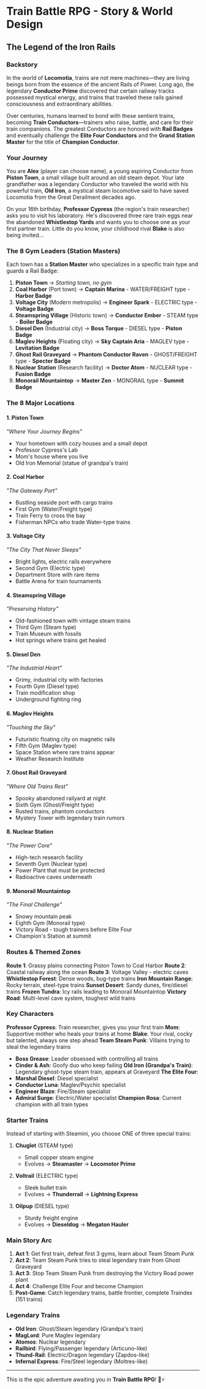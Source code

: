 # Train Battle RPG - Story & World Design

## The Legend of the Iron Rails

### Backstory

In the world of **Locomotia**, trains are not mere machines—they are living beings born from the essence of the ancient Rails of Power. Long ago, the legendary **Conductor Prime** discovered that certain railway tracks possessed mystical energy, and trains that traveled these rails gained consciousness and extraordinary abilities.

Over centuries, humans learned to bond with these sentient trains, becoming **Train Conductors**—trainers who raise, battle, and care for their train companions. The greatest Conductors are honored with **Rail Badges** and eventually challenge the **Elite Four Conductors** and the **Grand Station Master** for the title of **Champion Conductor**.

### Your Journey

You are **Alex** (player can choose name), a young aspiring Conductor from **Piston Town**, a small village built around an old steam depot. Your late grandfather was a legendary Conductor who traveled the world with his powerful train, **Old Iron**, a mystical steam locomotive said to have saved Locomotia from the Great Derailment decades ago.

On your 16th birthday, **Professor Cypress** (the region's train researcher) asks you to visit his laboratory. He's discovered three rare train eggs near the abandoned **Whistlestop Yards** and wants you to choose one as your first partner train. Little do you know, your childhood rival **Blake** is also being invited...

### The 8 Gym Leaders (Station Masters)

Each town has a **Station Master** who specializes in a specific train type and guards a Rail Badge:

1. **Piston Town** → *Starting town, no gym*
2. **Coal Harbor** (Port town) → **Captain Marina** - WATER/FREIGHT type - **Harbor Badge**
3. **Voltage City** (Modern metropolis) → **Engineer Spark** - ELECTRIC type - **Voltage Badge**
4. **Steamspring Village** (Historic town) → **Conductor Ember** - STEAM type - **Boiler Badge**
5. **Diesel Den** (Industrial city) → **Boss Torque** - DIESEL type - **Piston Badge**
6. **Maglev Heights** (Floating city) → **Sky Captain Aria** - MAGLEV type - **Levitation Badge**
7. **Ghost Rail Graveyard** → **Phantom Conductor Raven** - GHOST/FREIGHT type - **Specter Badge**
8. **Nuclear Station** (Research facility) → **Doctor Atom** - NUCLEAR type - **Fusion Badge**
9. **Monorail Mountaintop** → **Master Zen** - MONORAIL type - **Summit Badge**

### The 8 Major Locations

#### 1. **Piston Town**
*"Where Your Journey Begins"*
- Your hometown with cozy houses and a small depot
- Professor Cypress's Lab
- Mom's house where you live
- Old Iron Memorial (statue of grandpa's train)

#### 2. **Coal Harbor**
*"The Gateway Port"*
- Bustling seaside port with cargo trains
- First Gym (Water/Freight type)
- Train Ferry to cross the bay
- Fisherman NPCs who trade Water-type trains

#### 3. **Voltage City**
*"The City That Never Sleeps"*
- Bright lights, electric rails everywhere
- Second Gym (Electric type)
- Department Store with rare items
- Battle Arena for train tournaments

#### 4. **Steamspring Village**
*"Preserving History"*
- Old-fashioned town with vintage steam trains
- Third Gym (Steam type)
- Train Museum with fossils
- Hot springs where trains get healed

#### 5. **Diesel Den**
*"The Industrial Heart"*
- Grimy, industrial city with factories
- Fourth Gym (Diesel type)
- Train modification shop
- Underground fighting ring

#### 6. **Maglev Heights**
*"Touching the Sky"*
- Futuristic floating city on magnetic rails
- Fifth Gym (Maglev type)
- Space Station where rare trains appear
- Weather Research Institute

#### 7. **Ghost Rail Graveyard**
*"Where Old Trains Rest"*
- Spooky abandoned railyard at night
- Sixth Gym (Ghost/Freight type)
- Rusted trains, phantom conductors
- Mystery Tower with legendary train rumors

#### 8. **Nuclear Station**
*"The Power Core"*
- High-tech research facility
- Seventh Gym (Nuclear type)
- Power Plant that must be protected
- Radioactive caves underneath

#### 9. **Monorail Mountaintop**
*"The Final Challenge"*
- Snowy mountain peak
- Eighth Gym (Monorail type)
- Victory Road - tough trainers before Elite Four
- Champion's Station at summit

### Routes & Themed Zones

**Route 1**: Grassy plains connecting Piston Town to Coal Harbor
**Route 2**: Coastal railway along the ocean
**Route 3**: Voltage Valley - electric caves
**Whistlestop Forest**: Dense woods, bug-type trains
**Iron Mountain Range**: Rocky terrain, steel-type trains
**Sunset Desert**: Sandy dunes, fire/diesel trains
**Frozen Tundra**: Icy rails leading to Monorail Mountaintop
**Victory Road**: Multi-level cave system, toughest wild trains

### Key Characters

**Professor Cypress**: Train researcher, gives you your first train
**Mom**: Supportive mother who heals your trains at home
**Blake**: Your rival, cocky but talented, always one step ahead
**Team Steam Punk**: Villains trying to steal the legendary trains
  - **Boss Grease**: Leader obsessed with controlling all trains
  - **Cinder & Ash**: Goofy duo who keep failing
**Old Iron (Grandpa's Train)**: Legendary ghost-type steam train, appears at Graveyard
**The Elite Four**:
  - **Marshal Diesel**: Diesel specialist
  - **Conductor Luna**: Maglev/Psychic specialist
  - **Engineer Blaze**: Fire/Steam specialist
  - **Admiral Surge**: Electric/Water specialist
**Champion Rosa**: Current champion with all train types

### Starter Trains

Instead of starting with Steamini, you choose ONE of three special trains:

1. **Chuglet** (STEAM type)
   - Small copper steam engine
   - Evolves → **Steamaster** → **Locomotor Prime**

2. **Voltrail** (ELECTRIC type)
   - Sleek bullet train
   - Evolves → **Thunderrail** → **Lightning Express**

3. **Oilpup** (DIESEL type)
   - Sturdy freight engine
   - Evolves → **Dieseldog** → **Megaton Hauler**

### Main Story Arc

1. **Act 1**: Get first train, defeat first 3 gyms, learn about Team Steam Punk
2. **Act 2**: Team Steam Punk tries to steal legendary train from Ghost Graveyard
3. **Act 3**: Stop Team Steam Punk from destroying the Victory Road power plant
4. **Act 4**: Challenge Elite Four and become Champion
5. **Post-Game**: Catch legendary trains, battle frontier, complete Traindex (151 trains)

### Legendary Trains

- **Old Iron**: Ghost/Steam legendary (Grandpa's train)
- **MagLord**: Pure Maglev legendary
- **Atomos**: Nuclear legendary
- **Railbird**: Flying/Passenger legendary (Articuno-like)
- **Thund-Rail**: Electric/Dragon legendary (Zapdos-like)
- **Infernal Express**: Fire/Steel legendary (Moltres-like)

---

This is the epic adventure awaiting you in **Train Battle RPG**! 🚂⚡
